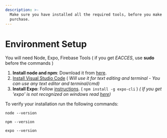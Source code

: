 ```yaml
---
description: >-
  Make sure you have installed all the required tools, before you make a
  purchase.
---
```


# Environment Setup

You will need Node, Expo, Firebase Tools \( if you get _EACCES_, use **sudo** before the commands \)

1. **Install node and npm**: Download it from [here](https://nodejs.org/en/). 
2. [Install Visual Studio Code](https://code.visualstudio.com/)  \( _Will use it for text editing and terminal - You can use any text editor and terminal/cmd\)_
3. **Install Expo**: Follow [instructions](https://docs.expo.io/versions/v35.0.0/get-started/installation/). \( `npm install -g expo-cli` \)  _\( If you get 'expo' is not recognized on windows read_ [_here_](https://stackoverflow.com/a/55196790)_\)_ 

To verify your installation run the following commands:

```text
node --version

npm --version

expo --version
```

